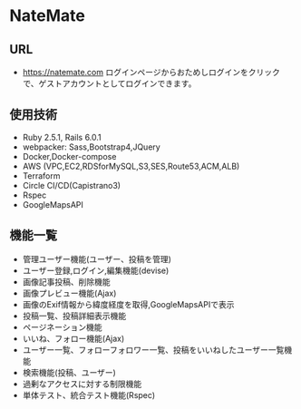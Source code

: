# NateMate


## URL
- https://natemate.com
ログインページからおためしログインをクリックで、ゲストアカウントとしてログインできます。

## 使用技術
- Ruby 2.5.1, Rails 6.0.1
- webpacker: Sass,Bootstrap4,JQuery
- Docker,Docker-compose
- AWS (VPC,EC2,RDSforMySQL,S3,SES,Route53,ACM,ALB)
- Terraform
- Circle CI/CD(Capistrano3)
- Rspec
- GoogleMapsAPI

## 機能一覧
- 管理ユーザー機能(ユーザー、投稿を管理)
- ユーザー登録,ログイン,編集機能(devise)
- 画像記事投稿、削除機能
- 画像プレビュー機能(Ajax)
- 画像のExif情報から緯度経度を取得,GoogleMapsAPIで表示
- 投稿一覧、投稿詳細表示機能
- ページネーション機能
- いいね、フォロー機能(Ajax)
- ユーザー一覧、フォローフォロワー一覧、投稿をいいねしたユーザー一覧機能
- 検索機能(投稿、ユーザー)
- 過剰なアクセスに対する制限機能
- 単体テスト、統合テスト機能(Rspec)
